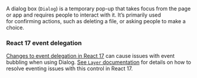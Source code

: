 A dialog box (`Dialog`) is a temporary pop-up that takes focus from the page or app and requires people to interact with it. It’s primarily used for confirming actions, such as deleting a file, or asking people to make a choice.

### React 17 event delegation

[Changes to event delegation in React 17](https://reactjs.org/blog/2020/08/10/react-v17-rc.html#changes-to-event-delegation) can cause issues with event bubbling when using Dialog. [See `Layer` documentation](#/controls/web/layer) for details on how to resolve eventing issues with this control in React 17.
